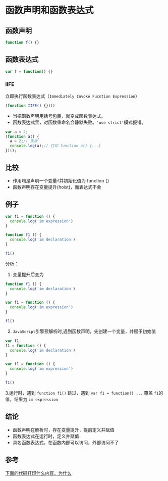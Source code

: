 # 函数声明和函数表达式
## 函数声明
```javascript
function f() {}
```

## 函数表达式
```javascript
var f = function() {}
```

### IIFE
立即执行函数表达式（`Immediately Invoke Fucntion Expression`）
```js
(function IIFE() {})()
```

* 当把函数声明用括号包裹，就变成函数表达式。
* 函数表达式里，对函数重命名会静默失败。`'use strict'`模式报错。

```js
var a = 2;
(function a() {
  a = 2;// 失败
  console.log(a);// 打印 function a() {...}
})();
```

## 比较
* 作用均是声明一个变量`f`并初始化值为 function {}
* 函数声明存在变量提升(hoist)，而表达式不会

## 例子
```javascript
var f1 = function () {
  console.log('im expression')
}

function f1 () {
  console.log('im declaration')
}

f1()
```

分析：
1.  变量提升后变为
```javascript
function f1 () {
  console.log('im declaration')
}

var f1 = function () {
  console.log('im expression')
}

f1()
```
2.  `JavaScript`引擎预解析时,遇到函数声明，先创建一个变量，并赋予初始值
```javascript
var f1;
f1 = function () {
  console.log('im declaration')
}

var f1 = function () {
  console.log('im expression')
}

f1()
```

3.运行时，遇到 `function f1()` 跳过，遇到 `var f1 = function() ...` 覆盖 `f1`的值，结果为 `im expression`

## 结论
* 函数声明在解析时，存在变量提升，提前定义并赋值
* 函数表达式在运行时，定义并赋值
* 具名函数表达式，在函数内部可以访问，外部访问不了


## 参考
[下面的代码打印什么内容，为什么](https://github.com/Advanced-Frontend/Daily-Interview-Question/issues/48)
